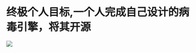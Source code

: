 # 终极个人目标,一个人完成自己设计的病毒引擎，将其开源

![](https://github.com/JohnCUMT/Blog/blob/master/%E8%87%AA%E5%B7%B1%E8%AE%BE%E8%AE%A1%E7%9A%84%E7%97%85%E6%AF%92%E5%BC%95%E6%93%8E.png)
